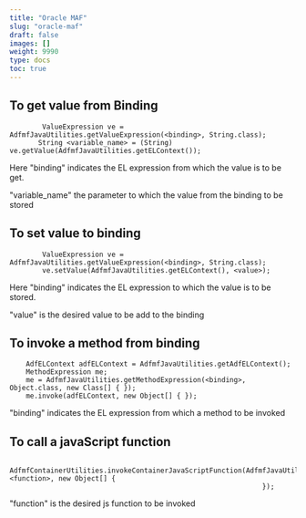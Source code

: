 ```yaml
---
title: "Oracle MAF"
slug: "oracle-maf"
draft: false
images: []
weight: 9990
type: docs
toc: true
---
```


## To get value from Binding
            ValueExpression ve = AdfmfJavaUtilities.getValueExpression(<binding>, String.class);
           String <variable_name> = (String) ve.getValue(AdfmfJavaUtilities.getELContext());

Here "binding" indicates the EL expression from which the value is to be get.

"variable_name" the parameter to which the value from the binding to be stored

## To set value to binding
            ValueExpression ve = AdfmfJavaUtilities.getValueExpression(<binding>, String.class);
            ve.setValue(AdfmfJavaUtilities.getELContext(), <value>);

Here "binding" indicates the EL expression to which the value is to be stored.

"value" is the desired value to be add to the binding

## To invoke a method from binding
        AdfELContext adfELContext = AdfmfJavaUtilities.getAdfELContext();
        MethodExpression me;
        me = AdfmfJavaUtilities.getMethodExpression(<binding>, Object.class, new Class[] { });
        me.invoke(adfELContext, new Object[] { });

"binding" indicates the EL expression from which a method to be invoked

## To call a javaScript function
        AdfmfContainerUtilities.invokeContainerJavaScriptFunction(AdfmfJavaUtilities.getFeatureId(), <function>, new Object[] {
                                                                  });

"function" is the desired js function to be invoked

